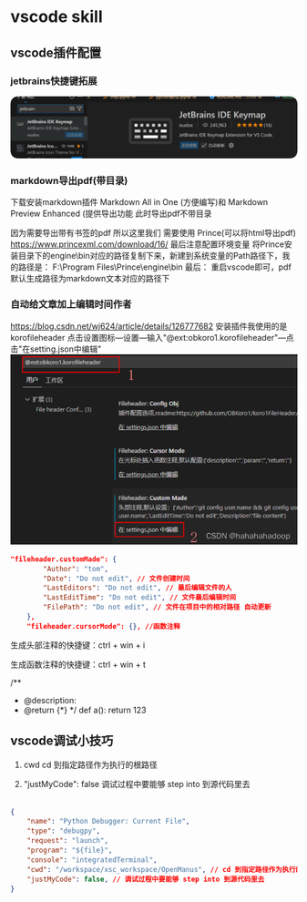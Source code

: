 <!--
 * @Author: coffeecat
 * @Date: 2024-12-03 13:09:07
 * @LastEditors: Do not edit
 * @LastEditTime: 2025-03-10 16:47:35
-->
# vscode skill
## vscode插件配置

### jetbrains快捷键拓展
![alt text](QQ_1741180290375.png)

### markdown导出pdf(带目录)
下载安装markdown插件 Markdown All in One (方便编写)和 Markdown Preview Enhanced (提供导出功能
此时导出pdf不带目录

因为需要导出带有书签的pdf 所以这里我们 需要使用 Prince(可以将html导出pdf)
https://www.princexml.com/download/16/
最后注意配置环境变量
将Prince安装目录下的engine\bin对应的路径复制下来，新建到系统变量的Path路径下，我的路径是：
F:\Program Files\Prince\engine\bin
最后：
重启vscode即可，pdf默认生成路径为markdown文本对应的路径下
### 自动给文章加上编辑时间作者
https://blog.csdn.net/wj624/article/details/126777682
安装插件我使用的是 korofileheader
点击设置图标—设置—输入"@ext:obkoro1.korofileheader"—点击"在setting.json中编辑"
![alt text](image.png)
```json
"fileheader.customMade": {
        "Author": "tom",
        "Date": "Do not edit", // 文件创建时间
        "LastEditors": "Do not edit", // 最后编辑文件的人
        "LastEditTime": "Do not edit", // 文件最后编辑时间
        "FilePath": "Do not edit", // 文件在项目中的相对路径 自动更新
    },
    "fileheader.cursorMode": {}, //函数注释

```
生成头部注释的快捷键：ctrl + win + i
<!--
 * @Author: coffeecat
 * @Date: 2024-12-03 13:09:07
 * @LastEditors: Do not edit
 * @LastEditTime: 2025-03-05 21:18:53
-->

生成函数注释的快捷键：ctrl + win + t

/**
 * @description: 
 * @return {*}
 */
def a():
    return 123


## vscode调试小技巧

1. cwd
cd 到指定路径作为执行的根路径

2. "justMyCode": false
调试过程中要能够 step into 到源代码里去

```json

{
    "name": "Python Debugger: Current File",
    "type": "debugpy",
    "request": "launch",
    "program": "${file}",
    "console": "integratedTerminal",
    "cwd": "/workspace/xsc_workspace/OpenManus", // cd 到指定路径作为执行的根路径
    "justMyCode": false, // 调试过程中要能够 step into 到源代码里去
}
```